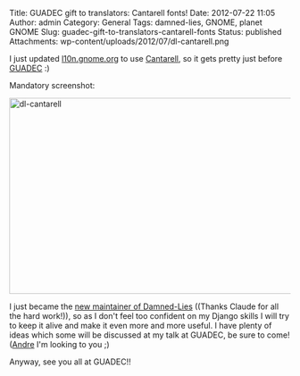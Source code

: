 Title: GUADEC gift to translators: Cantarell fonts!
Date: 2012-07-22 11:05
Author: admin
Category: General
Tags: damned-lies, GNOME, planet GNOME
Slug: guadec-gift-to-translators-cantarell-fonts
Status: published
Attachments: wp-content/uploads/2012/07/dl-cantarell.png

I just updated [l10n.gnome.org](http://l10n.gnome.org "GNOME translation statistics website") to use [Cantarell](http://git.gnome.org/browse/cantarell-fonts "GNOME 3 default font"), so it gets pretty just before [GUADEC](http://guadec.org/ "GNOME's anual conference") :)

Mandatory screenshot:

[<img src="./wp-content/uploads/2012/07/dl-cantarell-1024x581.png" title="dl-cantarell" class="aligncenter size-large wp-image-1348" width="620" height="351" />]({static}wp-content/uploads/2012/07/dl-cantarell.png)

I just became the [new maintainer of Damned-Lies](http://git.gnome.org/browse/damned-lies/commit/?id=4770342ea35617f51120476c732600307c070b8f "Commit on D-L when Claude adds me as a maintainer") ((Thanks Claude for all the hard work!)), so as I don't feel too confident on my Django skills I will try to keep it alive and make it even more and more useful. I have plenty of ideas which some will be discussed at my talk at GUADEC, be sure to come! ([Andre](http://blogs.gnome.org/aklapper/2012/07/19/guadec-conference-next-week/) I'm looking to you ;)

Anyway, see you all at GUADEC!!
